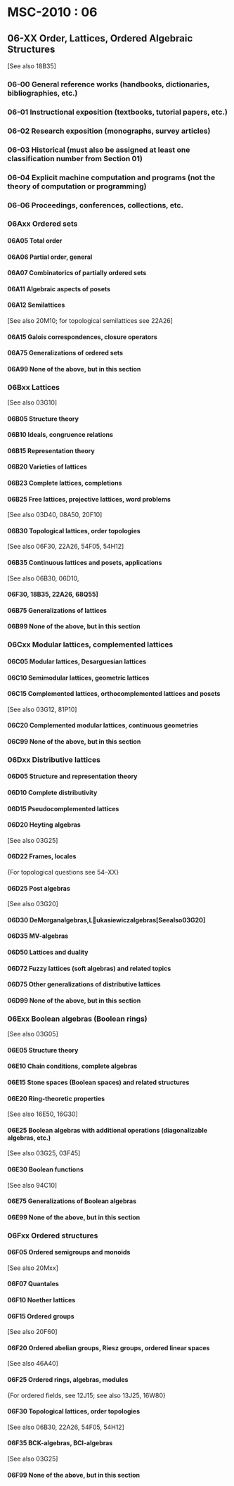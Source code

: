 # MSC-2010 : 06

## 06-XX Order, Lattices, Ordered Algebraic Structures

\[See also 18B35]

### 06-00 General reference works (handbooks, dictionaries, bibliographies, etc.)

### 06-01 Instructional exposition (textbooks, tutorial papers, etc.)

### 06-02 Research exposition (monographs, survey articles)

### 06-03 Historical (must also be assigned at least one classification number from Section 01)

### 06-04 Explicit machine computation and programs (not the theory of computation or programming)

### 06-06 Proceedings, conferences, collections, etc.

### 06Axx Ordered sets

#### 06A05 Total order

#### 06A06 Partial order, general

#### 06A07 Combinatorics of partially ordered sets

#### 06A11 Algebraic aspects of posets

#### 06A12 Semilattices

\[See also 20M10; for topological semilattices see 22A26]

#### 06A15 Galois correspondences, closure operators

#### 06A75 Generalizations of ordered sets

#### 06A99 None of the above, but in this section

### 06Bxx Lattices

\[See also 03G10]

#### 06B05 Structure theory

#### 06B10 Ideals, congruence relations

#### 06B15 Representation theory

#### 06B20 Varieties of lattices

#### 06B23 Complete lattices, completions

#### 06B25 Free lattices, projective lattices, word problems

\[See also 03D40, 08A50, 20F10]

#### 06B30 Topological lattices, order topologies

\[See also 06F30, 22A26, 54F05, 54H12]

#### 06B35 Continuous lattices and posets, applications

\[See also 06B30, 06D10,

#### 06F30, 18B35, 22A26, 68Q55]

#### 06B75 Generalizations of lattices

#### 06B99 None of the above, but in this section

### 06Cxx Modular lattices, complemented lattices

#### 06C05 Modular lattices, Desarguesian lattices

#### 06C10 Semimodular lattices, geometric lattices

#### 06C15 Complemented lattices, orthocomplemented lattices and posets

\[See also 03G12, 81P10]

#### 06C20 Complemented modular lattices, continuous geometries

#### 06C99 None of the above, but in this section

### 06Dxx Distributive lattices

#### 06D05 Structure and representation theory

#### 06D10 Complete distributivity

#### 06D15 Pseudocomplemented lattices

#### 06D20 Heyting algebras

\[See also 03G25]

#### 06D22 Frames, locales

{For topological questions see 54–XX}

#### 06D25 Post algebras

\[See also 03G20]

#### 06D30 DeMorganalgebras,L􏰀ukasiewiczalgebras[Seealso03G20]

#### 06D35 MV-algebras

#### 06D50 Lattices and duality

#### 06D72 Fuzzy lattices (soft algebras) and related topics

#### 06D75 Other generalizations of distributive lattices

#### 06D99 None of the above, but in this section

### 06Exx Boolean algebras (Boolean rings)

\[See also 03G05]

#### 06E05 Structure theory

#### 06E10 Chain conditions, complete algebras

#### 06E15 Stone spaces (Boolean spaces) and related structures

#### 06E20 Ring-theoretic properties

\[See also 16E50, 16G30]

#### 06E25 Boolean algebras with additional operations (diagonalizable algebras, etc.)

\[See also 03G25, 03F45]

#### 06E30 Boolean functions

\[See also 94C10]

#### 06E75 Generalizations of Boolean algebras

#### 06E99 None of the above, but in this section

### 06Fxx Ordered structures

#### 06F05 Ordered semigroups and monoids

\[See also 20Mxx]

#### 06F07 Quantales

#### 06F10 Noether lattices

#### 06F15 Ordered groups

\[See also 20F60]

#### 06F20 Ordered abelian groups, Riesz groups, ordered linear spaces

\[See also 46A40]

#### 06F25 Ordered rings, algebras, modules

{For ordered fields, see 12J15; see also 13J25, 16W80}

#### 06F30 Topological lattices, order topologies

\[See also 06B30, 22A26, 54F05, 54H12]

#### 06F35 BCK-algebras, BCI-algebras

\[See also 03G25]

#### 06F99 None of the above, but in this section

